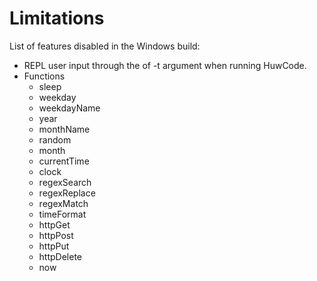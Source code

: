 # Limitations

List of features disabled in the Windows build:

- REPL user input through the of -t argument when running HuwCode.
- Functions
    - sleep
    - weekday
    - weekdayName
    - year
    - monthName
    - random
    - month
    - currentTime
    - clock
    - regexSearch
    - regexReplace
    - regexMatch
    - timeFormat
    - httpGet
    - httpPost
    - httpPut
    - httpDelete
    - now